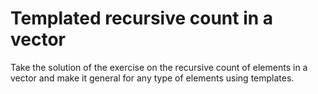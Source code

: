 # Templated recursive count in a vector
Take the solution of the exercise on the recursive count of elements in a vector and make it general for any type of elements using templates.
